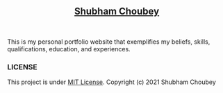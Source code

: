 <p align="center">
  <a href="https://ishubham010.github.io/">
    <h2 align="center">Shubham Choubey</h2>
  </a>
</p> 

<br />

<p>This is my personal portfolio website that exemplifies my beliefs, skills, qualifications, education, and experiences. </p>

### LICENSE

This project is under <a href="https://en.wikipedia.org/wiki/MIT_License">MIT License</a>. Copyright (c) 2021 Shubham Choubey